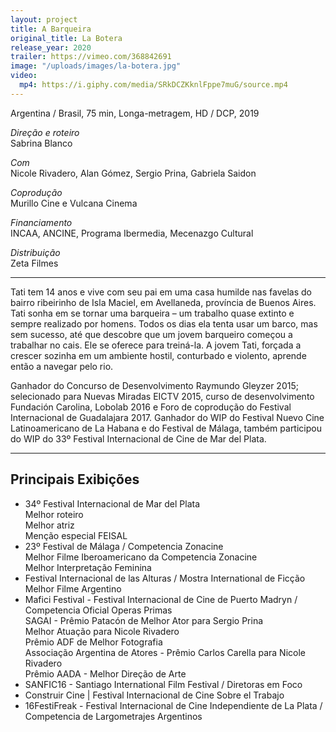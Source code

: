 ```yaml
---
layout: project
title: A Barqueira
original_title: La Botera
release_year: 2020
trailer: https://vimeo.com/368842691
image: "/uploads/images/la-botera.jpg"
video:
  mp4: https://i.giphy.com/media/SRkDCZKknlFppe7muG/source.mp4
---
```

Argentina / Brasil, 75 min, Longa-metragem, HD / DCP, 2019

_Direção e roteiro_  
Sabrina Blanco

_Com_  
Nicole Rivadero, Alan Gómez, Sergio Prina, Gabriela Saidon

_Coprodução_  
Murillo Cine e Vulcana Cinema

_Financiamento_  
INCAA, ANCINE, Programa Ibermedia, Mecenazgo Cultural

_Distribuição_  
Zeta Filmes

***

Tati tem 14 anos e vive com seu pai em uma casa humilde nas favelas do bairro ribeirinho de Isla Maciel, em Avellaneda, província de Buenos Aires. Tati sonha em se tornar uma barqueira – um trabalho quase extinto e sempre realizado por homens. Todos os dias ela tenta usar um barco, mas sem sucesso, até que descobre que um jovem barqueiro começou a trabalhar no cais. Ele se oferece para treiná-la. A jovem Tati, forçada a crescer sozinha em um ambiente hostil, conturbado e violento, aprende então a navegar pelo rio.

Ganhador do Concurso de Desenvolvimento  Raymundo Gleyzer 2015; selecionado para Nuevas Miradas EICTV 2015, curso de desenvolvimento Fundación Carolina, Lobolab 2016 e Foro de coprodução do Festival Internacional de Guadalajara 2017. Ganhador do WIP do Festival Nuevo Cine Latinoamericano de La Habana e do Festival de Málaga, também participou do WIP do 33º Festival Internacional de Cine de Mar del Plata.

***

## Principais Exibições

* 34º Festival Internacional de Mar del Plata  
  Melhor roteiro  
  Melhor atriz  
  Menção especial FEISAL
* 23º Festival de Málaga / Competencia Zonacine  
  Melhor Filme Iberoamericano da Competencia Zonacine  
  Melhor Interpretação Feminina
* Festival Internacional de las Alturas / Mostra International de Ficção  
  Melhor Filme Argentino
* Mafici Festival - Festival Internacional de Cine de Puerto Madryn /  Competencia Oficial Operas Primas  
  SAGAI - Prêmio Patacón de Melhor Ator para Sergio Prina  
  Melhor Atuação para Nicole Rivadero  
  Prêmio ADF de Melhor Fotografia  
  Associação Argentina de Atores - Prêmio Carlos Carella para Nicole Rivadero  
  Prêmio AADA - Melhor Direção de Arte
* SANFIC16 - Santiago International Film Festival / Diretoras em Foco
* Construir Cine | Festival Internacional de Cine Sobre el Trabajo
* 16FestiFreak - Festival Internacional de Cine Independiente de La Plata / Competencia de Largometrajes Argentinos
